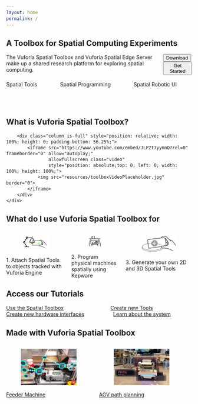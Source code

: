 ```yaml
---
layout: home
permalink: /
---
```

<!--- references for styling: https://bulma.io/documentation/ --->
<section class="section is-small">
    <div class="container">
        <h1 class="title">A Toolbox for Spatial Computing Experiments</h1>
        <div class="columns is-vcentered  is-multiline ">
            <div class="column subtitle">
                The Vuforia Spatial Toolbox and Vuforia Spatial Edge Server make up a shared research platform for
                exploring spatial computing.
            </div>
            <div class="column is-one-third">
                <div class="buttons is-pulled-right">
                    <button class="button is-success   is-medium is-light is-pulled-right"
                            onclick="location.href='/docs/use';">Download
                    </button>
                    <button class="button is-success   is-medium  is-light is-pulled-right"
                            onclick="location.href='/docs/use';">Get Started
                    </button>
                </div>
            </div>
        </div>
    </div>
    <div class="container">
        <div class="columns is-vcentered is-centered is-multiline ">
            <div class="column is-one-third is-vcentered is-centered">
                <img src="resources/distance.gif" alt=""/><br>
                <div class="subtitle">Spatial Tools</div>
            </div>
            <div class="column is-one-third">
                <img src="resources/vst.gif" alt=""/><br>
                <div class="subtitle">Spatial Programming</div>
            </div>
            <div class="column is-one-third">
                <img src="resources/mir.gif" alt=""/><br>
                <div class="subtitle">Spatial Robotic UI</div>
            </div>
        </div>
    </div>
    <div class="container">
        &nbsp;
    </div>
    <div class="container">
        &nbsp;
    </div>
    <div class="container">
        &nbsp;
    </div>
    <div class="container">
        <h1 class="title">What is Vuforia Spatial Toolbox?</h1>

        <div class="column is-full" style="position: relative; width: 100%; height: 0; padding-bottom: 56.25%;">
            <iframe src="https://www.youtube.com/embed/JLP2t7yymnQ?rel=0" frameborder="0" allow="autoplay;"
                    allowfullscreen class="video"
                    style="position: absolute;top: 0; left: 0; width: 100%; height: 100%;">
                <img src="resources/toolboxVideoPlaceholder.jpg" border="0">
            </iframe>
        </div>
    </div>
</section>
<section class="section">
    <div class="container">
        <h1 class="title">What do I use Vuforia Spatial Toolbox for</h1>
        <div class="columns is-vcentered is-centered  is-multiline ">
            <div class="column is-one-third">
                <figure class="image is-5by3">
                    <img src="resources/what3.jpg" alt="Image of Reality Server"/>
                </figure>
                <div class="column subtitle">
                    1. Attach Spatial Tools to objects tracked with Vuforia Engine
                </div>
            </div>
            <div class="column is-one-third">
                <figure class="image is-5by3">
                    <img src="resources/what2.jpg" alt="Image of Reality Server"/>
                </figure>
                <div class="column subtitle">
                    2. Program physical machines spatially using Kepware
                </div>
            </div>
            <div class="column is-one-third">
                <figure class="image is-5by3">
                    <img src="resources/what1.jpg" alt="Image of Reality Server"/>
                </figure>
                <div class="column subtitle">
                    3. Generate your own 2D and 3D Spatial Tools
                </div>
            </div>
        </div>
    </div>
</section>
<section class="section is-small">
    <div class="container">
        <h1 class="title">Access our Tutorials</h1>
        <div class="columns is-vcentered is-centered  is-multiline ">
            <div class="column is-half">
                <a class="button is-medium is-fullwidth is-success is-light"
                   href="https://github.com/ptcrealitylab/vuforia-spatial-toolbox-documentation/tree/master/make%20tools">
                    Use the Spatial Toolbox</a>
            </div>
            <div class="column is-half">
                <a class="button is-medium is-fullwidth is-success is-light"
                   href="https://github.com/ptcrealitylab/vuforia-spatial-toolbox-documentation/tree/master/use">
                    Create new Tools</a>
            </div>
        </div>
        <div class="columns is-vcentered is-centered">
            <div class="column is-half">
                <a class="button is-medium is-fullwidth is-success is-light"
                   href="https://github.com/ptcrealitylab/vuforia-spatial-toolbox-documentation/tree/master/understandSystem">
                    Create new hardware interfaces</a>
            </div>
            <div class="column is-half">
                <a class="button is-medium is-fullwidth is-success is-light"
                   href="https://github.com/ptcrealitylab/vuforia-spatial-toolbox-documentation/tree/master/interfaceWithHardware">
                    Learn about the system</a>
            </div>
        </div>
    </div>
</section>
<section class="section">
    <div class="container">
        <h1 class="title">Made with Vuforia Spatial Toolbox</h1>
        <div class="columns is-vcentered is-centered  is-multiline">
            <div class="column is-one-third  is-pulled-left">
                <div class="card">
                    <div class="card-image">
                        <figure class="image is-5by3">
                            <img src="resources/feeder.jpg" alt="Placeholder image">
                        </figure>
                    </div>
                    <div class="card-content subtitle">
                        <a href="https://www.ptc.com/en/about/reality-lab/portfolio/research/editing-reality">Feeder
                            Machine</a>
                    </div>
                </div>
            </div>
            <div class="column is-one-third">
                <div class="card">
                    <div class="card-image">
                        <figure class="image is-5by3">
                            <img src="resources/frida.jpg" alt="Placeholder image">
                        </figure>
                    </div>
                    <div class="card-content">
                        <div class="content subtitle">
                            <a href="https://www.ptc.com/en/about/reality-lab/portfolio/research/kinetic-ar">AGV path
                                planning</a>
                        </div>
                    </div>
                </div>
            </div>
            <div class="column is-one-third  is-pulled-left">
            </div>
        </div>
    </div>
</section>